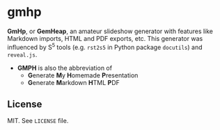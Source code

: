 gmhp
====

**GmHp**, or **GemHeap**, an amateur slideshow generator with features
like Markdown imports, HTML and PDF exports, etc. This generator was
influenced by S<sup>5</sup> tools (e.g. `rst2s5` in Python package
`docutils`) and `reveal.js`.

- **GMPH** is also the abbreviation of
    + **G**enerate **M**y **H**omemade **P**resentation
    + **G**enerate **M**arkdown **H**TML **P**DF

License
-------

MIT. See `LICENSE` file.
